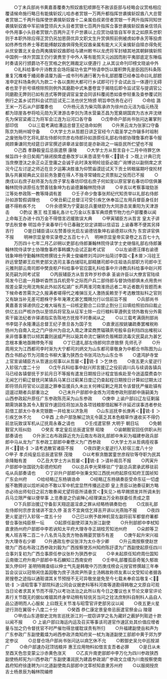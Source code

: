 <!-- { "loadSidebar": true } -->
　　○丁未兵部尚书黄嘉善覆奏为照奴酋犯顺罪在不赦该臣部与经略会议赏格相应覆请候命施行略日有能擒斩奴儿哈赤者赏银一万两升都指挥世袭擒斩奴酋八大总管者赏银二千两升指挥使世袭擒斩奴酋十二亲属伯叔弟侄者赏银一千两升指挥同知世袭擒斩奴酋中军前锋暨领兵大头目者赏银七百两升指挥佥事世袭擒斩奴酋亲信领兵中外用事小头目者赏银六百两升正千户世袭以上应赏功级皆自军卒言之如原系世职则于本职外除应得正赏仍另加恩荫优异文职文生升赏俱照前例被虏如李永芳等投虏如佟养性佟养士等若能缚献奴酋俱得免死奴酋亲属有能大义灭亲擒斩自赎亦得免死从优安置北关金白两夷擒斩奴酋即给与建州敕书以龙虎将军封植其地其朝鲜擒斩照中国例一体升赏国王仍行褒赉至于中外人等有能剪灭元凶因而削平夷部底定东陲临时奏请另行颁爵功不在赏格之例乞赐裁定以便遵行  上从其议命刊印榜文晓谕中外
　　○礼科给事中亓诗教言会场将届功令宜严特请申饬以厘积弊先是臣因历科条陈重复冗襍难于繙阅奏请厘为画一成书刊布通行著为令礼部题覆已经奉旨命曰礼部题准申定科场条例凡为款二十各以类附大都可行乡试即可行于会试此当一体遵行无碍者也至于折号填榜除照则例外其磨勘中式朱墨卷宜于揭晓后即令监试官与提调官公同磨勘无弊则已如有违式等弊提调官呈堂会同该科覆阅悉如查参轻重及查参覆试则例行之盖乡试罚科会试罚廷试无二法也伏乞特颁  明旨申饬务在必行
　　○命给  潞王米一万石从户部覆奏也
　　○升杨元吉为柴沟陈承祚为徐州白元洁为临元杨茂都为琼崖各参将哈元勋为天津游击李剑为清水营巢丕昌为宽奠胡国宾为古水井沈继先为保官梁甫江为将军会江连为沿河口各守备　　○戊申命户部尚书张问达署掌刑部印信
　　○以三载考满给漕运总督王纪诰命如例
　　○升黑云龙为张家口守备陈京为朔州城守备
　　○大学士方从哲题日讲乏官经今六载圣学之作辍多时祖制之废弛殆尽乞将礼部左侍郎何宗彦右侍郎孙如游原任礼部右侍郎协理詹事府事今服阕顾秉谦同充经筵日讲官撰述讲章进呈御览是亦新政之一端臣民所伫望也不报
　　○己酉  孝静毅皇后忌辰遣祭  康陵
　　○大学士方从哲言自十二月中待罪乞休候旨四十余日矣阁门昼闭揆席虚悬改岁以来恳请至今察＜锍-釒＞既上计典已完当庶僚澄汰之余正众正登庸之会诚于此时涣发明纶铨臣必能广询博访以副侧席之求况今辽左讨逆之师近在旦夕运筹决胜谁为仰赞庙谟廷试天下贡士转眼届期吁俊抡材孰与共襄钜典此又目前务急要在得人不独寻常辅佐之资票拟之役而已不报
　　○庚戌以右庶子赵师圣为左庶子掌左春坊印信右庶子何如宠以原官掌右春坊印信俱兼翰林院侍讲原任左赞善钱象坤为右谕德兼翰林院侍讲
　　○辛亥以考察事竣劾浙江等处参政陈一教等降调有差
　　○壬子命少詹事张邦纪代知贡举以礼部右侍郎孙如游暂假调理也
　　○癸丑蓟辽总督汪可受引疾乞休奉旨辽左用兵督臣身任封疆不得称疾不允
　　○升余德荣为宁夏副总兵董继舒为大同游击吴重阳为天津游击
　　○酌议  惠王  桂王婚礼各计七万金以东事军典烦费节物力也户部覆奏以闻  上命每王办进十四万金不得借言迟缓致误大典
　　○甲寅辅臣方从哲言  皇太子讲学去秋曾奉  明旨命于来春举行今已春融乞钦定讲期以信诏旨  上谕春寒不便其另择吉行
　　○是日辅臣请以左赞善徐光启左谕德钱象坤右谕德郑以伟为  东宫讲官俱不报
　　明神宗显皇帝实录卷之五百七十八
　明神宗显皇帝实录卷之五百七十九
　　万历四十七年二月乙卯朔以吏部右侍郎兼翰林院侍读学士史继偕礼部右侍郎兼翰林院侍读学士协理詹事府事韩爌为会试正副考试官
　　○以左谕德汪煇右谕德钱象坤杨守勤翰林院修撰钱士升黄士俊编修刘鸿训叶灿简讨李国＜木普＞冯铨王祚远曾楚卿王应熊吏部文选司主事白储玿礼部精膳司郎中庄祖诰兵部职方司郎中王元雅刑部云南司郎中樊良枢户科给事中官应震礼科给事中亓诗教兵科给事中赵兴邦吴亮嗣为同考试官
　　○丙辰辅臣方从哲言昨岁杪恭承  圣谕许臣以大僚言官陆续简发今已逾一月静听杳然当兵机旁午之际而户兵二部侍郎与督饷侍郎俱未点用贵州按差业蒙允用沈珣矣此外如苏松湖广长芦两淮河南淮扬远者二年近者数月皆题而未下候命者苦需次之久报满者嗟得代之难弹压无人激扬奚赖至于考选散馆拟科之官则又有缺当补无差可题株守多年淹滞尤甚乞慨赐允行以信前旨不报
　　○兵部尚书黄嘉善言驿递供应之难大端有五一曰核定勘合二曰禁止割分三曰填给照验四曰裁止供亿五曰严核诈伪以至领兵将官及从征军士除一应行粮料草遵例支领外敢有分外需索干踰法纪者许驿递指实告陈地方抚按不时奏闻从之
　　○以三载考满荫刑部尚书李鋕子永隆漕运总督王纪子景旦各为国子生
　　○直隶巡按姚镛疏奏罢榷税称扬州为自南入北之门户徐州为自北入南之津梁商贾辐辏夙号殷阜自利珰四出榷税以来非借事重罚以倾其囊则逞威严刑以毙其命流亡辗转负贩稀踪流毒灾民莫此为甚乞念根本重地亟赐停免不报
　　○丁巳遣礼部左侍郎何宗彦致祭  先师孔子
　　○升周用文为江西都司李时渐为大宁都司刘炳文为山东都司章敬身为中都佥书陈图为山西佥书颜必节为河南佥书柳大藩为狭西佥书张鸿功为山东佥书
　　○遣鸿胪寺堂上官宣谕辅臣方从哲速出视事以从哲屡＜锍-釒＞乞休也
　　○夜五更火星逆行入轸宿六度二十分　　○戊午兵科给事中赵兴邦言援辽之役前调川兵与续调各镇兵马已经各镇督抚于岁前月日不等报有遣发日期按日计程宜皆疾赴至今逍遥糜费杳尔无闻乞行蓟辽督抚问某镇兵马某日过蓟某日度辽仍查起程日期按日计算如愆期太过即将领兵将官论以逗遛之罪奉旨援兵久未出关何禆征剿之用其令该督抚严催赴镇有逗遛过期者兵部重治之
　　○己未升户部郎中金炼为河南参政刑部郎中唐嗣美为山西参政起升原任广东参政陈亮采为山东参政
　　○庚申  上谕户部曰辽左征剿届期需饷甚急其令入觐官作速回任将加派及各项钱粮那借起解不许延迟误事违者参处前借工部太仆寺未完银数一并给发以济急用　　○山东巡抚李长庚再＜锍-釒＞引疾乞休不允
　　○辛酉  上命户部急解辽饷无令匮乏其本色粮草作速收买不得仍前怠玩致误军机从辽抚周永春之请也
　　○壬戌遣官祭  大明于  朝日坛
　　○免朝觐官大班纠劾
　　○癸亥  孝定皇后忌辰遣官祭  昭陵
　　○谕朝觐官回任供职从刑部奏请也
　　○升浙江右布政薛近充为云南左布政礼部郎中朱彩为福建参政兵部郎中马从龙为广东参政工部郎中秦懋义为广西参政
　　○大学士方从哲病痊视事并＜锍-釒＞请考选散官诸臣不报
　　○夜四更火星逆行入轸宿三度八十分　　○甲子  孝贞纯皇后忌辰遣官祭  茂陵
　　○以考察贪酷罢童世彦叚钦等夺职为民其余降黜有差
　　○乙丑大学士方从哲屡＜锍-釒＞请补阁员不报
　　○丙寅升户部郎中张国锐为彰德府知府
　　○以总兵李光荣移驻广宁副总兵窦承武移驻前屯从兵部奏请也
　　○丁卯升户部郎中张秉文知江西抚州府起原任知府王国祯知广东会州府
　　○给经略辽东杨镐诰命
　　○经略辽东杨镐奏臣受命东征一切虚报不敢腾说以炫听闻亦不敢以军中机宜显然传播远迩即  皇上责臣以驰奏征剿方略亦必待出师旬日之前方敢奏闻尤望将臣所请悬赏＜矢见＞格早赐颁发并所调未到兵马立限严催以便举事  上览奏是之仍谕殚心经理谋出万全称朕委任责成之意
　　○下兵部治援辽守备彭天翔逗遛淫虐之罪从经略杨镐奏劾也
　　○戊辰礼部左侍郎何宗彦言储讲不宜久停  圣言不宜爽信乞择吉开讲以光燕贻不报
　　○夜四更火星逆行入轸宿一度五十分
　　○己巳以例予故神机营左副将前军都督府署都督佥事张纯臣祭一坛
　　○起原任副使邓渼为浙江副使
　　○升刑部郎中李栻知直隶扬州府户部郎中李若讷知太平府大理寺寺正胡桂芳知池州府
　　○朵颜等卫夷人班吉等二百二十八名贡马及贡方物各赐晏赏银币有差
　　○庚午起升宋兴祖为大理寺右少卿　　○升通政左参议张泮为太仆寺少卿
　　○升云南按察使赵世徵为广西右布政江西参政刘毅为广西按察使苏州知府陈訏谟为广西副使起原任四川佥事刘复初为广西佥事原任参议张朴为狭西参议
　　○辛未起原任知府周仕国知云南徵江府升南户部郎中韦石麟知江西南安府
　　○壬申礼部覆孤臣奇冤久郁故案久停仰吁  圣明特赐查结以伸士气先是韩敬中万历庚戌榜会元授官修撰越三年奉旨会议议以冠带闲住盖因敬为庶子汤宾尹所录士汤韩故称师友素以文受知论者据各房搜卷之迹指以通赃谓其关节预授不无可异敬坐是免至今七载未奉俞旨敬复＜锍-釒＞请昭雪事下部院科道公同会议据吏科等科河南等道勘得韩敬之文原自可观当日论者求其关节而不得乃以考功法治之此所以有今日之覆议也关节论文章官评论素行关节既无的据似难锢其终身举动稍有轻佻另当问之铨法庶制科自制科人品自人品公道明而人心服矣  上曰既无关节准与昭雪官评吏部另议以闻
　　○夜五更火星逆行测在翼宿十八度二十分
　　○癸酉  恭仁康定景皇帝忌辰遣官祭金山  陵寝
　　○甲戌山东道御史沈珣言巡抚浙江刘一焜窃讲学之名为藏奸之薮胪列赃迹十款以闻不报
　　○  上谕户部曰海运内运及召买等事该司道官作速区处其价值应增者量与加之仍令督抚官不时严催勿得怠缓耽误责有所归
　　○升福建副使岳和声为广东参政广东副使戴熺为岭西参政济南知府吴一栻为海道副使工部郎中黄于郊为罗定参议
　　○总督仓场户部尚书张问达以病乞休不允
　　○敕御史吴允中巡按湖广
　　○命户部速办冠顶钱粮并  惠王应用物料如借言支吾者必罪
　　○是日从未至酉天色忽变蒙尘沙赤黄色涨天
　　○乙亥升南吏部郎中李万化为四川参政狭西副使杨邦宪为川西参政广东副使潘润民为建昌参政湖广参政文立缙为川南按察使南昌府知府徐逢聘为川北道副使南兵部郎中沈萃桢知直隶苏州府
　　○以服阕授庶吉士杨景辰为翰林院编修
